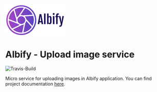 ![Albify](https://raw.githubusercontent.com/RSOTeam13/documentation/main/resources/logo-dark.png)
# Albify - Upload image service

![Travis-Build](https://travis-ci.com/RSOTeam13/image-recognition-service.svg?branch=main)
 
Micro service for uploading images in Albify application. You can find project documentation [here](https://github.com/RSOTeam13/documentation).
